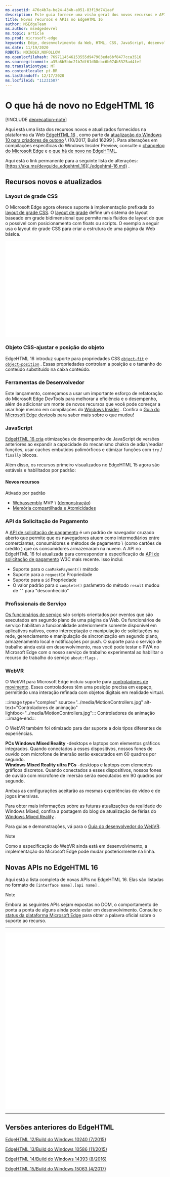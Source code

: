 ```yaml
---
ms.assetid: 476c4b7a-be24-434b-a051-83f19d741aaf
description: Este guia fornece uma visão geral dos novos recursos e APIs do EdgeHTML 16.
title: Novos recursos e APIs no EdgeHTML 16
author: MSEdgeTeam
ms.author: msedgedevrel
ms.topic: article
ms.prod: microsoft-edge
keywords: Edge, desenvolvimento da Web, HTML, CSS, JavaScript, desenvolvedor
ms.date: 11/19/2020
ROBOTS: NOINDEX,NOFOLLOW
ms.openlocfilehash: 7697114546153555d947903eda6bf8477cca3516
ms.sourcegitcommit: a35a6b5bbc21b7df61d08cbc6b074b5325ad4fef
ms.translationtype: MT
ms.contentlocale: pt-BR
ms.lasthandoff: 12/17/2020
ms.locfileid: "11231587"
---
```

# O que há de novo no EdgeHTML 16  

[!INCLUDE [deprecation-note](../../includes/legacy-edge-note.md)]  

Aqui está uma lista dos recursos novos e atualizados fornecidos na plataforma da Web [EdgeHTML 16](https://blogs.windows.com/msedgedev/2017/10/17) , como parte da [atualização do Windows 10 para criadores de outono](https://blogs.windows.com/windowsexperience/2017/10/17/whats-new-windows-10-fall-creators-update) \ (10/2017, Build 16299 \).  Para alterações em compilações específicas do Windows Insider Preview, consulte o [changelog do Microsoft Edge](https://developer.microsoft.com/microsoft-edge/platform/changelog) e [o que há de novo no EdgeHTML](../whats-new.md).  

Aqui está o link permanente para a seguinte lista de alterações:  [https://aka.ms/devguide_edgehtml_16](./edgehtml-16.md) .  

## Recursos novos e atualizados  

### Layout de grade CSS  

O Microsoft Edge agora oferece suporte à implementação prefixada do [layout de grade CSS](https://www.w3.org/TR/css-grid-1).  O [layout de grade](https://developer.mozilla.org/docs/Web/CSS/CSS_Grid_Layout) define um sistema de layout baseado em grade bidimensional que permite mais fluidos de layout do que o possível com posicionamento com floats ou scripts.  O exemplo a seguir usa o layout de grade CSS para criar a estrutura de uma página da Web básica.  

<iframe height='303' scrolling='no' title='Layout de grade CSS' src='//codepen.io/MSEdgeDev/embed/mMQqZX/?height=303&theme-id=23761&default-tab=css,result&embed-version=2' frameborder='no' allowtransparency='true' allowfullscreen='true'>Consulte o <a href='https://codepen.io/MSEdgeDev/pen/mMQqZX/'> layout de grade CSS da caneta </a> por MSEdgeDev ( <a href='https://codepen.io/MSEdgeDev'> @MSEdgeDev </a> ) em <a href='https://codepen.io'> CodePen </a> .</iframe>  

### Objeto CSS-ajustar e posição do objeto  

EdgeHTML 16 introduz suporte para propriedades CSS [`object-fit`](https://developer.mozilla.org/docs/Web/CSS/object-fit) e [`object-position`](https://developer.mozilla.org/docs/Web/CSS/object-position) .  Essas propriedades controlam a posição e o tamanho do conteúdo substituído na caixa conteúdo.  

### Ferramentas de Desenvolvedor  

Este lançamento, começamos a usar um importante esforço de refatoração do Microsoft Edge DevTools para melhorar a eficiência e o desempenho, além de adicionar um monte de novos recursos que você pode começar a usar hoje mesmo em compilações do [Windows Insider](https://insider.windows.com) .  Confira o [Guia do Microsoft Edge devtools](../whats-new.md) para saber mais sobre o que mudou!  

### JavaScript  

[EdgeHTML 16 cria](https://blogs.windows.com/msedgedev/2017/10/31) otimizações de desempenho de JavaScript de versões anteriores ao expandir a capacidade do mecanismo chakra de adiar/readiar funções, usar caches embutidos polimórficos e otimizar funções com `try` / `finally` blocos.  

Além disso, os recursos primeiro visualizados no EdgeHTML 15 agora são estáveis e habilitados por padrão:  

#### Novos recursos  

Ativado por padrão  

*   [Webassembly](https://developer.microsoft.com/microsoft-edge/platform/status/webassemblymvp/?q=WebAssembly) MVP \ ([demonstração](https://webassembly.org/demo)\)  
*   [Memória compartilhada e Atomicidades](https://developer.microsoft.com/microsoft-edge/platform/status/sharedmemoryandatomics/?q=Atomics)  

### API da Solicitação de Pagamento  

A [API de solicitação de pagamento](../windows-integration/payment-request-api.md) é um padrão de navegador cruzado aberto que permite que os navegadores atuem como intermediários entre comerciantes, consumidores e métodos de pagamento \ (como cartões de crédito \) que os consumidores armazenaram na nuvem.  A API no EdgeHTML 16 foi atualizada para corresponder à especificação da [API de solicitação de pagamento](https://w3c.github.io/payment-request) W3C mais recente.  Isso inclui:  

*   Suporte para o `canMakePayment()` método  
*   Suporte para a `requestId` Propriedade  
*   Suporte para a `id` Propriedade  
*   O valor padrão para o `complete()` parâmetro do método `result` mudou de "" para "desconhecido"  

### Profissionais de Serviço  

[Os funcionários de serviço](https://www.w3.org/TR/service-workers-1) são scripts orientados por eventos que são executados em segundo plano de uma página da Web.  Os funcionários de serviço habilitam a funcionalidade anteriormente somente disponível em aplicativos nativos, como interceptação e manipulação de solicitações na rede, gerenciamento e manipulação de sincronização em segundo plano, armazenamento local e notificações por push.  O suporte para o serviço de trabalho ainda está em desenvolvimento, mas você pode testar o PWA no Microsoft Edge com o nosso serviço de trabalho experimental ao habilitar o recurso de trabalho do serviço `about:flags` .  

### WebVR  

O WebVR para Microsoft Edge incluiu suporte para [controladores de movimento](https://developer.microsoft.com/windows/mixed-reality/motion_controllers).  Esses controladores têm uma posição precisa em espaço, permitindo uma interação refinada com objetos digitais em realidade virtual.  

:::image type="complex" source="../media/MotionControllers.jpg" alt-text="Controladores de animação" lightbox="../media/MotionControllers.jpg":::
   Controladores de animação  
:::image-end:::  

O WebVR também foi otimizado para dar suporte a dois tipos diferentes de experiências.  

**PCs Windows Mixed Reality** -desktops e laptops com elementos gráficos integrados.  Quando conectados a esses dispositivos, nossos fones de ouvido com microfone de imersão serão executados em 60 quadros por segundo.  
**Windows Mixed Reality ultra PCs** -desktops e laptops com elementos gráficos discretos.  Quando conectados a esses dispositivos, nossos fones de ouvido com microfone de imersão serão executados em 90 quadros por segundo.  

Ambas as configurações aceitarão as mesmas experiências de vídeo e de jogos imersivas.  

Para obter mais informações sobre as futuras atualizações da realidade do Windows Mixed, confira a postagem do blog de atualização de férias do [Windows Mixed Reality](https://blogs.windows.com/windowsexperience/2017/08/28/windows-mixed-reality-holiday-update) .  

Para guias e demonstrações, vá para o [Guia do desenvolvedor do WebVR](/microsoft-edge/webvr).  

 > [!NOTE] 
 > Como a especificação do WebVR ainda está em desenvolvimento, a implementação do Microsoft Edge pode mudar posteriormente na linha.  

## Novas APIs no EdgeHTML 16  

Aqui está a lista completa de novas APIs no EdgeHTML 16.  Elas são listadas no formato de `[interface name].[api name]` .

> [!NOTE] 
> Embora as seguintes APIs sejam expostas no DOM, o comportamento de ponta a ponta de alguns ainda pode estar em desenvolvimento.  Consulte o  [status da plataforma Microsoft Edge](https://developer.microsoft.com/microsoft-edge/platform/status) para obter a palavra oficial sobre o suporte ao recurso.  

---  

<iframe height='559' scrolling='no' title='Novas APIs no EdgeHTML 16' src='//codepen.io/MSEdgeDev/embed/jLGZZY/?height=559&theme-id=23761&default-tab=result&embed-version=2' frameborder='no' allowtransparency='true' allowfullscreen='true'>Consulte as <a href='https://codepen.io/MSEdgeDev/pen/jLGZZY/'> novas APIs de caneta no EdgeHTML 16 </a> por MSEdgeDev ( <a href='https://codepen.io/MSEdgeDev'> @MSEdgeDev </a> ) em <a href='https://codepen.io'> CodePen </a> .</iframe>  

---  

## Versões anteriores do EdgeHTML  

[EdgeHTML 12/Build do Windows 10240 (7/2015)](./edgehtml-12.md)  

[EdgeHTML 13/Build do Windows 10586 (11/2015)](./edgehtml-13.md)  

[EdgeHTML 14/Build do Windows 14393 (8/2016)](./edgehtml-14.md)  

[EdgeHTML 15/Build do Windows 15063 (4/2017)](./edgehtml-15.md)  
